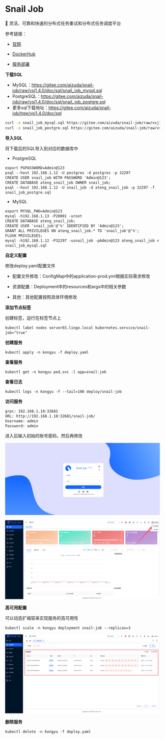 # Snail Job

🚀 灵活，可靠和快速的分布式任务重试和分布式任务调度平台

参考链接：

- [官网](https://snailjob.opensnail.com/)
- [DockerHub](https://hub.docker.com/r/opensnail/snail-job)

- [服务部署](https://snailjob.opensnail.com/docs/guide/server/service_deployment.html)



**下载SQL**

- MySQL：https://gitee.com/aizuda/snail-job/raw/vsj1.4.0/doc/sql/snail_job_mysql.sql
- PostgreSQL：https://gitee.com/aizuda/snail-job/raw/vsj1.4.0/doc/sql/snail_job_postgre.sql
- 更多sql下载地址：https://gitee.com/aizuda/snail-job/tree/vsj1.4.0/doc/sql

```bash
curl -o snail_job_mysql.sql https://gitee.com/aizuda/snail-job/raw/vsj1.4.0/doc/sql/snail_job_mysql.sql
curl -o snail_job_postgre.sql https://gitee.com/aizuda/snail-job/raw/vsj1.4.0/doc/sql/snail_job_postgre.sql
```

**导入SQL**

将下载后的SQL导入到对应的数据库中

- PostgreSQL

```
export PGPASSWORD=Admin@123
psql --host 192.168.1.12 -U postgres -d postgres -p 32297
CREATE USER snail_job WITH PASSWORD 'Admin@123';
CREATE DATABASE ateng_snail_job OWNER snail_job;
psql --host 192.168.1.12 -U snail_job -d ateng_snail_job -p 32297 -f snail_job_postgre.sql
```

- MySQL

```
export MYSQL_PWD=Admin@123
mysql -h192.168.1.13 -P20001 -uroot
CREATE DATABASE ateng_snail_job;
CREATE USER 'snail_job'@'%' IDENTIFIED BY 'Admin@123';
GRANT ALL PRIVILEGES ON ateng_snail_job.* TO 'snail_job'@'%';
FLUSH PRIVILEGES;
mysql -h192.168.1.12 -P32297 -usnail_job -pAdmin@123 ateng_snail_job < snail_job_mysql.sql
```

**自定义配置**

修改deploy.yaml配置文件

- 配置文件修改：ConfigMap中的application-prod.yml根据实际需求修改
- 资源配置：Deployment中的resources和args中的相关参数


- 其他：其他配置按照具体环境修改

**添加节点标签**

创建标签，运行在标签节点上

```
kubectl label nodes server03.lingo.local kubernetes.service/snail-job="true"
```

**创建服务**

```
kubectl apply -n kongyu -f deploy.yaml
```

**查看服务**

```
kubectl get -n kongyu pod,svc -l app=snail-job
```

**查看日志**

```
kubectl logs -n kongyu -f --tail=100 deploy/snail-job
```

**访问服务**

```
grpc: 192.168.1.10:32682
URL: http://192.168.1.10:32681/snail-job/
Username: admin
Password: admin
```

进入后输入初始的账号密码，然后再修改

![image-20250422183759173](./assets/image-20250422183759173.png)

![image-20241119112800806](./assets/image-20241119112800806.png)

**高可用配置**

可以动态扩缩容来实现服务的高可用性

```
kubectl scale -n kongyu deployment snail-job --replicas=3
```

![image-20241119113407521](./assets/image-20241119113407521.png)

**删除服务**

```
kubectl delete -n kongyu -f deploy.yaml
```

